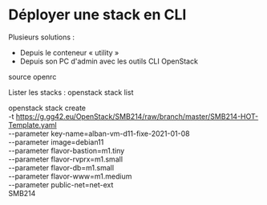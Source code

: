 Déployer une stack en CLI
=========================

Plusieurs solutions :
+ Depuis le conteneur « utility »
+ Depuis son PC d'admin avec les outils CLI OpenStack

source openrc

Lister les stacks :
openstack stack list

openstack stack create \
  -t https://g.gg42.eu/OpenStack/SMB214/raw/branch/master/SMB214-HOT-Template.yaml \
  --parameter key-name=alban-vm-d11-fixe-2021-01-08 \
  --parameter image=debian11 \
  --parameter flavor-bastion=m1.tiny \
  --parameter flavor-rvprx=m1.small \
  --parameter flavor-db=m1.small \
  --parameter flavor-www=m1.medium \
  --parameter public-net=net-ext \
  SMB214
